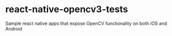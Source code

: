 # react-native-opencv3-tests
Sample react native apps that expose OpenCV functionality on both iOS and Android
